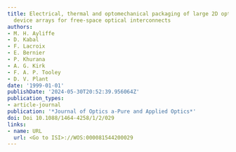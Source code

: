 ```yaml
---
title: Electrical, thermal and optomechanical packaging of large 2D optoelectronic
  device arrays for free-space optical interconnects
authors:
- M. H. Ayliffe
- D. Kabal
- F. Lacroix
- E. Bernier
- P. Khurana
- A. G. Kirk
- F. A. P. Tooley
- D. V. Plant
date: '1999-01-01'
publishDate: '2024-05-30T20:52:39.956064Z'
publication_types:
- article-journal
publication: '*Journal of Optics a-Pure and Applied Optics*'
doi: Doi 10.1088/1464-4258/1/2/029
links:
- name: URL
  url: <Go to ISI>://WOS:000081544200029
---
```

